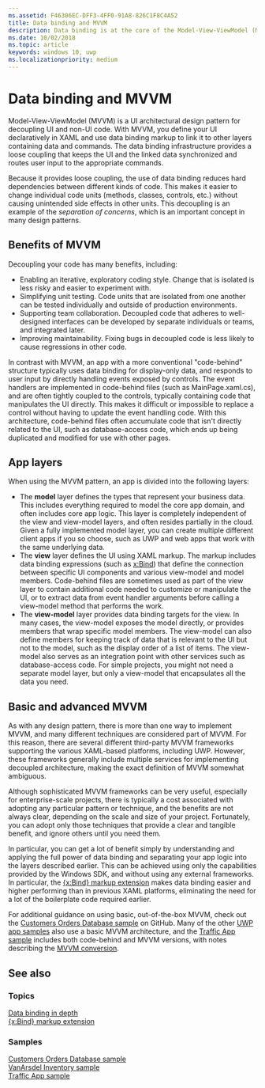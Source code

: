 ```yaml
---
ms.assetid: F46306EC-DFF3-4FF0-91A8-826C1F8C4A52
title: Data binding and MVVM
description: Data binding is at the core of the Model-View-ViewModel (MVVM) UI architectural design pattern, and enables loose coupling between UI and non-UI code.
ms.date: 10/02/2018
ms.topic: article
keywords: windows 10, uwp
ms.localizationpriority: medium
---
```

# Data binding and MVVM

Model-View-ViewModel (MVVM) is a UI architectural design pattern for decoupling UI and non-UI code. With MVVM, you define your UI declaratively in XAML and use data binding markup to link it to other layers containing data and commands. The data binding infrastructure provides a loose coupling that keeps the UI and the linked data synchronized and routes user input to the appropriate commands. 

Because it provides loose coupling, the use of data binding reduces hard dependencies between different kinds of code. This makes it easier to change individual code units (methods, classes, controls, etc.) without causing unintended side effects in other units. This decoupling is an example of the *separation of concerns*, which is an important concept in many design patterns. 

## Benefits of MVVM

Decoupling your code has many benefits, including:

* Enabling an iterative, exploratory coding style. Change that is isolated is less risky and easier to experiment with.
* Simplifying unit testing. Code units that are isolated from one another can be tested individually and outside of production environments.
* Supporting team collaboration. Decoupled code that adheres to well-designed interfaces can be developed by separate individuals or teams, and integrated later.
* Improving maintainability. Fixing bugs in decoupled code is less likely to cause regressions in other code.

In contrast with MVVM, an app with a more conventional "code-behind" structure typically uses data binding for display-only data, and responds to user input by directly handling events exposed by controls. The event handlers are implemented in code-behind files (such as MainPage.xaml.cs), and are often tightly coupled to the controls, typically containing code that manipulates the UI directly. This makes it difficult or impossible to replace a control without having to update the event handling code. With this architecture, code-behind files often accumulate code that isn't directly related to the UI, such as database-access code, which ends up being duplicated and modified for use with other pages.

## App layers

When using the MVVM pattern, an app is divided into the following layers:

* The **model** layer defines the types that represent your business data. This includes everything required to model the core app domain, and often includes core app logic. This layer is completely independent of the view and view-model layers, and often resides partially in the cloud. Given a fully implemented model layer, you can create multiple different client apps if you so choose, such as UWP and web apps that work with the same underlying data.
* The **view** layer defines the UI using XAML markup. The markup includes data binding expressions (such as [x:Bind](../xaml-platform/x-bind-markup-extension.md)) that define the connection between specific UI components and various view-model and model members. Code-behind files are sometimes used as part of the view layer to contain additional code needed to customize or manipulate the UI, or to extract data from event handler arguments before calling a view-model method that performs the work. 
* The **view-model** layer provides data binding targets for the view. In many cases, the view-model exposes the model directly, or provides members that wrap specific model members. The view-model can also define members for keeping track of data that is relevant to the UI but not to the model, such as the display order of a list of items. The view-model also serves as an integration point with other services such as database-access code. For simple projects, you might not need a separate model layer, but only a view-model that encapsulates all the data you need. 

## Basic and advanced MVVM

As with any design pattern, there is more than one way to implement MVVM, and many different techniques are considered part of MVVM. For this reason, there are several different third-party MVVM frameworks supporting the various XAML-based platforms, including UWP. However, these frameworks generally include multiple services for implementing decoupled architecture, making the exact definition of MVVM somewhat ambiguous. 

Although sophisticated MVVM frameworks can be very useful, especially for enterprise-scale projects, there is typically a cost associated with adopting any particular pattern or technique, and the benefits are not always clear, depending on the scale and size of your project. Fortunately, you can adopt only those techniques that provide a clear and tangible benefit, and ignore others until you need them. 

In particular, you can get a lot of benefit simply by understanding and applying the full power of data binding and separating your app logic into the layers described earlier. This can be achieved using only the capabilities provided by the Windows SDK, and without using any external frameworks. In particular, the [{x:Bind} markup extension](../xaml-platform/x-bind-markup-extension.md) makes data binding easier and higher performing than in previous XAML platforms, eliminating the need for a lot of the boilerplate code required earlier.

For additional guidance on using basic, out-of-the-box MVVM, check out the [Customers Orders Database sample](https://github.com/Microsoft/Windows-appsample-customers-orders-database) on GitHub. Many of the other [UWP app samples](https://github.com/Microsoft?q=windows-appsample
) also use a basic MVVM architecture, and the [Traffic App sample](https://github.com/Microsoft/Windows-appsample-trafficapp) includes both code-behind and MVVM versions, with notes describing the [MVVM conversion](https://github.com/Microsoft/Windows-appsample-trafficapp/blob/MVVM/MVVM.md). 

## See also

### Topics

[Data binding in depth](./data-binding-in-depth.md)  
[{x:Bind} markup extension](../xaml-platform/x-bind-markup-extension.md)  

### Samples

[Customers Orders Database sample](https://github.com/Microsoft/Windows-appsample-customers-orders-database)  
[VanArsdel Inventory sample](https://github.com/Microsoft/InventorySample)  
[Traffic App sample](https://github.com/Microsoft/Windows-appsample-trafficapp)